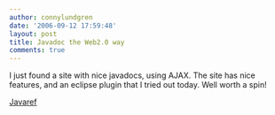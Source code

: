 ```yaml
---
author: connylundgren
date: '2006-09-12 17:59:48'
layout: post
title: Javadoc the Web2.0 way
comments: true
---
```


I just found a site with nice javadocs, using AJAX. The site has nice
features, and an eclipse plugin that I tried out today. Well worth a spin!

[Javaref](http://www.javaref.com/)

